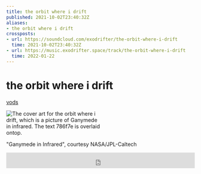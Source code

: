 ```yaml
---
title: the orbit where i drift
published: 2021-10-02T23:40:32Z
aliases:
- the orbit where i drift
crossposts:
- url: https://soundcloud.com/exodrifter/the-orbit-where-i-drift
  time: 2021-10-02T23:40:32Z
- url: https://music.exodrifter.space/track/the-orbit-where-i-drift
  time: 2022-01-22
---
```


# the orbit where i drift

<div class="flex">
<div><i class="ri-video-fill"></i> <a href="https://vods.exodrifter.space/tag/song-the-orbit-where-i-drift">vods</a></div>
</div>

<div style="width: 50%;">

![The cover art for the orbit where i drift, which is a picture of Ganymede in infrared. The text 786f7e is overlaid ontop.](the-orbit-where-i-drift.png)

</div>

"Ganymede in Infrared", courtesy NASA/JPL-Caltech

<iframe style="border: 0; width: 100%; max-width: 700px; height: 42px;" src="https://bandcamp.com/EmbeddedPlayer/album=913044657/size=small/bgcol=333333/linkcol=0f91ff/track=2475528920/transparent=true/" seamless><a href="https://music.exodrifter.space/album/cascade">cascade by exodrifter</a></iframe>
